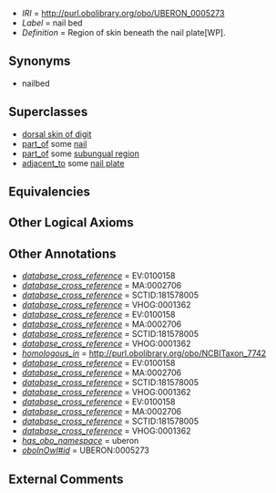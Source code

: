  * *IRI* = http://purl.obolibrary.org/obo/UBERON_0005273
 * *Label* = nail bed
 * *Definition* = Region of skin beneath the nail plate[WP].

## Synonyms

 * nailbed

## Superclasses

 * [dorsal skin of digit](../../UBERON/75/UBERON_0005275.md)
 * [part_of](../../BFO/50/BFO_0000050.md) some [nail](../../UBERON/05/UBERON_0001705.md)
 * [part_of](../../BFO/50/BFO_0000050.md) some [subungual region](../../UBERON/05/UBERON_0004105.md)
 * [adjacent_to](../../RO/20/RO_0002220.md) some [nail plate](../../UBERON/98/UBERON_0008198.md)

## Equivalencies


## Other Logical Axioms


## Other Annotations

 * *[database_cross_reference](../../ef/oboInOwl#hasDbXref.md)* = EV:0100158
 * *[database_cross_reference](../../ef/oboInOwl#hasDbXref.md)* = MA:0002706
 * *[database_cross_reference](../../ef/oboInOwl#hasDbXref.md)* = SCTID:181578005
 * *[database_cross_reference](../../ef/oboInOwl#hasDbXref.md)* = VHOG:0001362
 * *[database_cross_reference](../../ef/oboInOwl#hasDbXref.md)* = EV:0100158
 * *[database_cross_reference](../../ef/oboInOwl#hasDbXref.md)* = MA:0002706
 * *[database_cross_reference](../../ef/oboInOwl#hasDbXref.md)* = SCTID:181578005
 * *[database_cross_reference](../../ef/oboInOwl#hasDbXref.md)* = VHOG:0001362
 * *[homologous_in](../../core#homologous/in/core#homologous_in.md)* = http://purl.obolibrary.org/obo/NCBITaxon_7742
 * *[database_cross_reference](../../ef/oboInOwl#hasDbXref.md)* = EV:0100158
 * *[database_cross_reference](../../ef/oboInOwl#hasDbXref.md)* = MA:0002706
 * *[database_cross_reference](../../ef/oboInOwl#hasDbXref.md)* = SCTID:181578005
 * *[database_cross_reference](../../ef/oboInOwl#hasDbXref.md)* = VHOG:0001362
 * *[database_cross_reference](../../ef/oboInOwl#hasDbXref.md)* = EV:0100158
 * *[database_cross_reference](../../ef/oboInOwl#hasDbXref.md)* = MA:0002706
 * *[database_cross_reference](../../ef/oboInOwl#hasDbXref.md)* = SCTID:181578005
 * *[database_cross_reference](../../ef/oboInOwl#hasDbXref.md)* = VHOG:0001362
 * *[has_obo_namespace](../../ce/oboInOwl#hasOBONamespace.md)* = uberon
 * *[oboInOwl#id](../../id/oboInOwl#id.md)* = UBERON:0005273

## External Comments

